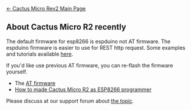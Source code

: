 [← Cactus Micro Rev2 Main Page](Cactus_Micro_Rev2.md)

## About Cactus Micro R2 recently

The default firmware for esp8266 is espduino not AT firmware. The
espduino firmware is easier to use for REST http request. Some examples
and tutorials available [here](Cactus_Micro_R2_Tutorial.md).

If you'd like use previous AT firmware, you can re-flash the firmware
yourself.

  - The [AT
    firmware](http://i1.aprbrother.com/ai-thinker-0.9.5.2-9600.bin?attname=)
  - [How to made Cactus Micro R2 as ESP8266
    programmer](How_to_made_Cactus_Micro_R2_as_ESP8266_programmer.md)

Please discuss at our support forum about [the
topic](http://bbs.aprbrother.com/t/about-cactus-micro-r2-recently/493).